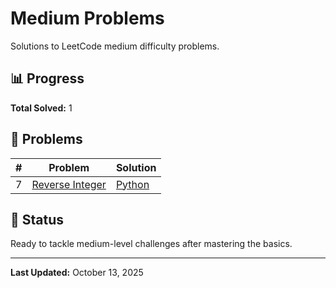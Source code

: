 # Medium Problems

Solutions to LeetCode medium difficulty problems.

## 📊 Progress

**Total Solved:** 1

## 📝 Problems

| # | Problem | Solution |
|---|---------|----------|
| 7 | [Reverse Integer](https://leetcode.com/problems/reverse-integer/) | [Python](./reverse-integer.py) |

## 🎯 Status

Ready to tackle medium-level challenges after mastering the basics.

---

**Last Updated:** October 13, 2025
